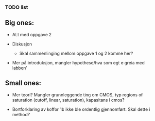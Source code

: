 ### TODO list

## Big ones:

- ALt med oppgave 2

- Diskusjon
    - Skal sammenlinging mellom oppgave 1 og 2 komme her?

- Mer på introduksjon, mangler hypothese/hva som egt e greia med labben'

## Small ones:

- Mer teori? Mangler grunnleggende ting om CMOS, typ regions of saturation (cutoff, linear, saturation), kapasitans i cmos? 

- Bortforklaring av koffor 1b ikke ble ordentlig gjennomført. Skal dette i method?